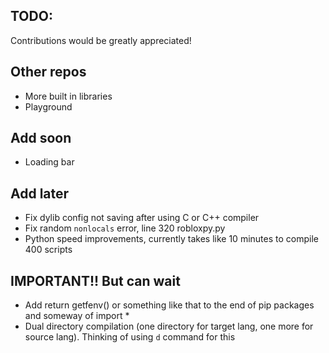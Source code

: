## TODO:
Contributions would be greatly appreciated!

## Other repos
- More built in libraries
- Playground

## Add soon
- Loading bar

## Add later
- Fix dylib config not saving after using C or C++ compiler 
- Fix random `nonlocals` error, line 320 robloxpy.py
- Python speed improvements, currently takes like 10 minutes to compile 400 scripts

## IMPORTANT!! But can wait
- Add return getfenv() or something like that to the end of pip packages and someway of import * 
- Dual directory compilation (one directory for target lang, one more for source lang). Thinking of using `d` command for this
